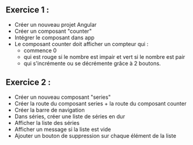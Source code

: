 ## Exercice 1 :

- Créer un nouveau projet Angular
- Créer un composant "counter"
- Intégrer le composant dans app
- Le composant counter doit afficher un compteur qui :
    - commence 0
    - qui est rouge si le nombre est impair et vert si le nombre est pair
    - qui s'incrémente ou se décrémente grâce à 2 boutons.

## Exercice 2 :

- Créer un nouveau composant "series"
- Créer la route du composant series + la route du composant counter
- Créer la barre de navigation
- Dans séries, créer une liste de séries en dur
- Afficher la liste des séries
- Afficher un message si la liste est vide
- Ajouter un bouton de suppression sur chaque élément de la liste